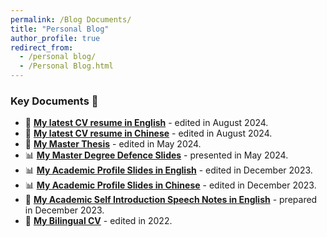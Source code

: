 ```yaml
---
permalink: /Blog Documents/
title: "Personal Blog"
author_profile: true
redirect_from: 
  - /personal blog/
  - /Personal Blog.html
---
```



### Key Documents 📄
- 📄 [**My latest CV resume in English**](files/CV_Shuwei_Pei_english_20240814.pdf) - edited in August 2024.
- 📄 [**My latest CV resume in Chinese**](files/裴树伟_北京科技大学_机械工程学院_240813.pdf) - edited in August 2024.
- 📄 [**My Master Thesis**](files/[上传]速度优化的学习型矿用无人驾驶车队调度研究.pdf) - edited in May 2024.
- 📊 [**My Master Degree Defence Slides**](files/毕业报告裴树伟演讲稿.pdf) - presented in May 2024.
- 📊 [**My Academic Profile Slides in English**](https://travidp.github.io/Academic_Presentation_phd_ShuweiPei_PDF.pdf) - edited in December 2023.
- 📊 [**My Academic Profile Slides in Chinese**](files/中文自我介绍ppt裴树伟.pdf) - edited in December 2023.
- 📝 [**My Academic Self Introduction Speech Notes in English**](https://travidp.github.io/Academic_Presentation_PPT讲义.pdf) - prepared in December 2023.
- 📄 [**My Bilingual CV**](https://travidp.github.io/裴树伟中英文简历word旧版20221221.pdf) - edited in 2022.
